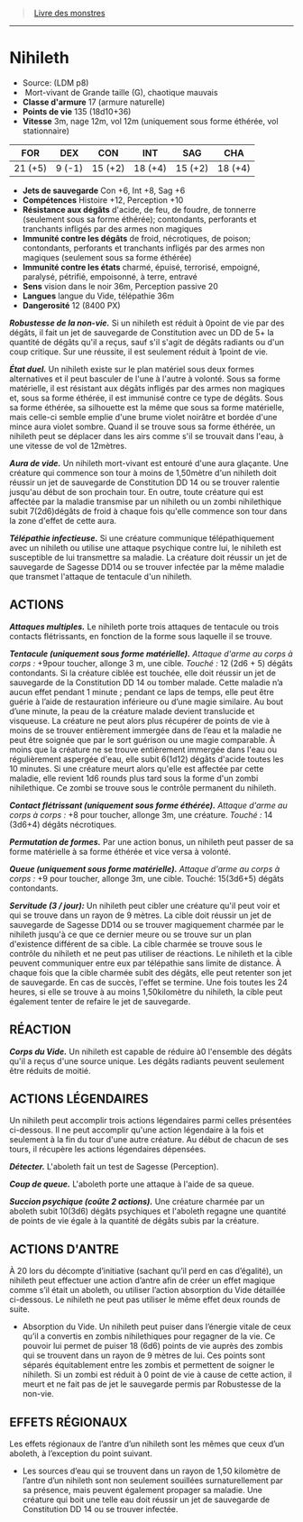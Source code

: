 ﻿> [Livre des monstres](tome_of_beasts.md)

---

# Nihileth

- Source: (LDM p8)
-  Mort-vivant de Grande taille (G), chaotique mauvais
- **Classe d'armure** 17 (armure naturelle)
- **Points de vie** 135 (18d10+36)
- **Vitesse** 3m, nage 12m, vol 12m (uniquement sous forme éthérée, vol stationnaire)

|FOR|DEX|CON|INT|SAG|CHA|
|---|---|---|---|---|---|
|21 (+5)|9 (-1)|15 (+2)|18 (+4)|15 (+2)|18 (+4)|

- **Jets de sauvegarde** Con +6, Int +8, Sag +6
- **Compétences** Histoire +12, Perception +10
- **Résistance aux dégâts** d'acide, de feu, de foudre, de tonnerre (seulement sous sa forme éthérée); contondants, perforants et tranchants infligés par des armes non magiques
- **Immunité contre les dégâts** de froid, nécrotiques, de poison; contondants, perforants et tranchants infligés par des armes non magiques (seulement sous sa forme éthérée)
- **Immunité contre les états** charmé, épuisé, terrorisé, empoigné, paralysé, pétrifié, empoisonné, à terre, entravé
- **Sens** vision dans le noir 36m, Perception passive 20
- **Langues** langue du Vide, télépathie 36m
- **Dangerosité** 12 (8400 PX)

**_Robustesse de la non-vie._** Si un nihileth est réduit à 0point de vie par des dégâts, il fait un jet de sauvegarde de Constitution avec un DD de 5+ la quantité de dégâts qu'il a reçus, sauf s'il s'agit de dégâts radiants ou d'un coup critique. Sur une réussite, il est seulement réduit à 1point de vie.

**_État duel._** Un nihileth existe sur le plan matériel sous deux formes alternatives et il peut basculer de l'une à l'autre à volonté. Sous sa forme matérielle, il est résistant aux dégâts infligés par des armes non magiques et, sous sa forme éthérée, il est immunisé contre ce type de dégâts. Sous sa forme éthérée, sa silhouette est la même que sous sa forme matérielle, mais celle-ci semble emplie d'une brume violet noirâtre et bordée d'une mince aura violet sombre. Quand il se trouve sous sa forme éthérée, un nihileth peut se déplacer dans les airs comme s'il se trouvait dans l'eau, à une vitesse de vol de 12mètres.

**_Aura de vide._** Un nihileth mort-vivant est entouré d'une aura glaçante. Une créature qui commence son tour à moins de 1,50mètre d'un nihileth doit réussir un jet de sauvegarde de Constitution DD 14 ou se trouver ralentie jusqu'au début de son prochain tour. En outre, toute créature qui est affectée par la maladie transmise par un nihileth ou un zombi nihilethique subit 7(2d6)dégâts de froid à chaque fois qu'elle commence son tour dans la zone d'effet de cette aura.

**_Télépathie infectieuse._** Si une créature communique télépathiquement avec un nihileth ou utilise une attaque psychique contre lui, le nihileth est susceptible de lui transmettre sa maladie. La créature doit réussir un jet de sauvegarde de Sagesse DD14 ou se trouver infectée par la même maladie que transmet l'attaque de tentacule d'un nihileth.

## ACTIONS

**_Attaques multiples._** Le nihileth porte trois attaques de tentacule ou trois contacts flétrissants, en fonction de la forme sous laquelle il se trouve.

**_Tentacule (uniquement sous forme matérielle)._** _Attaque d'arme au corps à corps :_ +9pour toucher, allonge 3 m, une cible. _Touché :_ 12 (2d6 + 5) dégâts contondants. Si la créature ciblée est touchée, elle doit réussir un jet de sauvegarde de la Constitution DD 14 ou tomber malade. Cette maladie n’a aucun effet pendant 1 minute ; pendant ce laps de temps, elle peut être guérie à l’aide de restauration inférieure ou d’une magie similaire. Au bout d’une minute, la peau de la créature malade devient translucide et visqueuse. La créature ne peut alors plus récupérer de points de vie à moins de se trouver entièrement immergée dans de l’eau et la maladie ne peut être soignée que par le sort guérison ou une magie comparable. À moins que la créature ne se trouve entièrement immergée dans l'eau ou régulièrement aspergée d'eau, elle subit 6(1d12) dégâts d'acide toutes les 10 minutes. Si une créature meurt alors qu'elle est affectée par cette maladie, elle revient 1d6 rounds plus tard sous la forme d'un zombi nihilethique. Ce zombi se trouve sous le contrôle permanent du nihileth.

**_Contact flétrissant (uniquement sous forme éthérée)._** _Attaque d'arme au corps à corps :_ +8 pour toucher, allonge 3m, une créature. _Touché :_ 14 (3d6+4) dégâts nécrotiques.

**_Permutation de formes._** Par une action bonus, un nihileth peut passer de sa forme matérielle à sa forme éthérée et vice versa à volonté.

**_Queue (uniquement sous forme matérielle)._** _Attaque d'arme au corps à corps :_ +9 pour toucher, allonge 3m, une cible. Touché: 15(3d6+5) dégâts contondants.

**_Servitude (3 / jour):_** Un nihileth peut cibler une créature qu'il peut voir et qui se trouve dans un rayon de 9 mètres. La cible doit réussir un jet de sauvegarde de Sagesse DD14 ou se trouver magiquement charmée par le nihileth jusqu'à ce que ce dernier meure ou se trouve sur un plan d'existence différent de sa cible. La cible charmée se trouve sous le contrôle du nihileth et ne peut pas utiliser de réactions. Le nihileth et la cible peuvent communiquer entre eux par télépathie sans limite de distance. À chaque fois que la cible charmée subit des dégâts, elle peut retenter son jet de sauvegarde. En cas de succès, l'effet se termine. Une fois toutes les 24 heures, si elle se trouve à au moins 1,50kilomètre du nihileth, la cible peut également tenter de refaire le jet de sauvegarde.

## RÉACTION

**_Corps du Vide._** Un nihileth est capable de réduire à0 l'ensemble des dégâts qu'il a reçus d'une source unique. Les dégâts radiants peuvent seulement être réduits de moitié.

## ACTIONS LÉGENDAIRES

Un nihileth peut accomplir trois actions légendaires parmi celles présentées ci-dessous. Il ne peut accomplir qu'une action légendaire à la fois et seulement à la fin du tour d'une autre créature. Au début de chacun de ses tours, il récupère les actions légendaires dépensées.

**_Détecter._** L'aboleth fait un test de Sagesse (Perception).

**_Coup de queue._** L'aboleth porte une attaque à l'aide de sa queue.

**_Succion psychique (coûte 2 actions)._** Une créature charmée par un aboleth subit 10(3d6) dégâts psychiques et l'aboleth regagne une quantité de points de vie égale à la quantité de dégâts subis par la créature.

## ACTIONS D'ANTRE

À 20 lors du décompte d’initiative (sachant qu’il perd en cas d’égalité), un nihileth peut effectuer une action d’antre afin de créer un effet magique comme s’il était un aboleth, ou utiliser l’action absorption du Vide détaillée ci-dessous. Le nihileth ne peut pas utiliser le même effet deux rounds de suite.

* Absorption du Vide. Un nihileth peut puiser dans l’énergie vitale de ceux qu’il a convertis en zombis nihilethiques pour regagner de la vie. Ce pouvoir lui permet de puiser 18 (6d6) points de vie auprès des zombis qui se trouvent dans un rayon de 9 mètres de lui. Ces points sont séparés équitablement entre les zombis et permettent de soigner le nihileth. Si un zombi est réduit à 0 point de vie à cause de cette action, il meurt et ne fait pas de jet le sauvegarde permis par Robustesse de la non-vie.

## EFFETS RÉGIONAUX

Les effets régionaux de l’antre d’un nihileth sont les mêmes que ceux d’un aboleth, à l’exception du point suivant.

* Les sources d’eau qui se trouvent dans un rayon de 1,50 kilomètre de l’antre d’un nihileth sont non seulement souillées surnaturellement par sa présence, mais peuvent également propager sa maladie. Une créature qui boit une telle eau doit réussir un jet de sauvegarde de Constitution DD 14 ou se trouver infectée.

